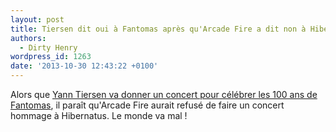 ```yaml
---
layout: post
title: Tiersen dit oui à Fantomas après qu'Arcade Fire a dit non à Hibernatus
authors:
  - Dirty Henry
wordpress_id: 1263
date: '2013-10-30 12:43:22 +0100'
---
```

Alors que [Yann Tiersen va donner un concert pour célébrer les 100 ans de Fantomas](http://www.infoconcert.com/news/yann-tiersen-redonne-vie-a-fantomas-au-theatre-du-chatelet-8900.html] (un héros dont [on aime beaucoup les films de Hunebelle->784)), il paraît qu'Arcade Fire aurait refusé de faire un concert hommage à Hibernatus. Le monde va mal !
